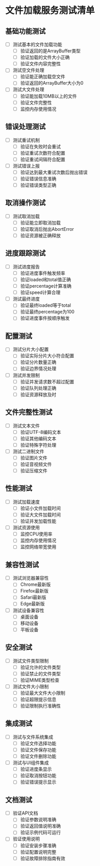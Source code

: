 # 文件加载服务测试清单

## 基础功能测试
- [ ] 测试基本的文件加载功能
  - [ ] 验证返回的是ArrayBuffer类型
  - [ ] 验证加载的文件大小正确
  - [ ] 验证文件内容完整性

- [ ] 测试空文件处理
  - [ ] 验证能正确加载空文件
  - [ ] 验证返回的ArrayBuffer大小为0

- [ ] 测试大文件处理
  - [ ] 验证能加载10MB以上的文件
  - [ ] 验证文件完整性
  - [ ] 监控内存使用情况

## 错误处理测试
- [ ] 测试重试机制
  - [ ] 验证在失败时会重试
  - [ ] 验证重试次数符合配置
  - [ ] 验证重试间隔符合配置

- [ ] 测试错误上报
  - [ ] 验证达到最大重试次数后抛出错误
  - [ ] 验证错误信息准确
  - [ ] 验证错误类型正确

## 取消操作测试
- [ ] 测试取消加载
  - [ ] 验证能立即取消加载
  - [ ] 验证取消后抛出AbortError
  - [ ] 验证资源被正确释放

## 进度跟踪测试
- [ ] 测试进度报告
  - [ ] 验证进度事件触发频率
  - [ ] 验证loaded和total值正确
  - [ ] 验证percentage计算准确
  - [ ] 验证speed计算合理

- [ ] 测试最终进度
  - [ ] 验证最终loaded等于total
  - [ ] 验证最终percentage为100
  - [ ] 验证进度事件按顺序触发

## 配置测试
- [ ] 测试分片大小配置
  - [ ] 验证实际分片大小符合配置
  - [ ] 验证分片数量正确
  - [ ] 验证边界情况处理

- [ ] 测试并发限制
  - [ ] 验证并发请求数不超过配置
  - [ ] 验证队列处理正确
  - [ ] 验证资源释放及时

## 文件完整性测试
- [ ] 测试文本文件
  - [ ] 验证UTF-8编码文本
  - [ ] 验证其他编码文本
  - [ ] 验证特殊字符处理

- [ ] 测试二进制文件
  - [ ] 验证图片文件
  - [ ] 验证音视频文件
  - [ ] 验证压缩文件

## 性能测试
- [ ] 测试加载速度
  - [ ] 验证小文件加载时间
  - [ ] 验证大文件加载时间
  - [ ] 验证并发加载性能

- [ ] 测试资源使用
  - [ ] 监控CPU使用率
  - [ ] 监控内存使用情况
  - [ ] 监控网络带宽使用

## 兼容性测试
- [ ] 测试浏览器兼容性
  - [ ] Chrome最新版
  - [ ] Firefox最新版
  - [ ] Safari最新版
  - [ ] Edge最新版

- [ ] 测试设备兼容性
  - [ ] 桌面设备
  - [ ] 移动设备
  - [ ] 平板设备

## 安全测试
- [ ] 测试文件类型限制
  - [ ] 验证允许的文件类型
  - [ ] 验证禁止的文件类型
  - [ ] 验证MIME类型检查

- [ ] 测试文件大小限制
  - [ ] 验证最大文件大小限制
  - [ ] 验证超限提示信息
  - [ ] 验证限制执行准确性

## 集成测试
- [ ] 测试与文件系统集成
  - [ ] 验证文件选择功能
  - [ ] 验证文件保存功能
  - [ ] 验证文件删除功能

- [ ] 测试与UI组件集成
  - [ ] 验证进度条显示
  - [ ] 验证取消按钮功能
  - [ ] 验证错误提示显示

## 文档测试
- [ ] 验证API文档
  - [ ] 验证参数说明准确
  - [ ] 验证返回值说明准确
  - [ ] 验证示例代码可运行

- [ ] 验证使用说明
  - [ ] 验证安装步骤准确
  - [ ] 验证配置说明完整
  - [ ] 验证故障排除指南有效 
